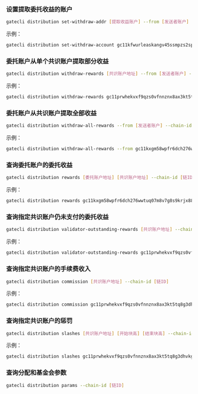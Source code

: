 
### 设置提取委托收益的账户	
```bash
gatecli distribution set-withdraw-addr [提取收益账户] --from [发送者账户] --chain-id [链ID]
```
示例：

```bash
gatecli distribution set-withdraw-account gc11kfwurleaskangv45ssmpzs2sprhxjsfdlqgqjs --from gc11kxgm58wpfr6dch276wwtuq07m8v7g8s9krjx88 --chain-id testnet
```

### 委托账户从单个共识账户提取部分收益
```bash
gatecli distribution withdraw-rewards [共识账户地址] --from [发送者账户] --chain-id [链ID]
```
示例：

```bash
gatecli distribution withdraw-rewards gc11prwhekvxf9qzs0vfnnznx8ax3kt5tq8g3dhvkg --from gc11kxgm58wpfr6dch276wwtuq07m8v7g8s9krjx88 --chain-id testnet
```

### 委托账户从共识账户提取全部收益
```bash
gatecli distribution withdraw-all-rewards --from [发送者账户] --chain-id [链ID]
```
示例：

```bash
gatecli distribution withdraw-all-rewards --from gc11kxgm58wpfr6dch276wwtuq07m8v7g8s9krjx88 --chain-id testnet
```

### 查询委托账户的委托收益
```bash
gatecli distribution rewards [委托账户地址] [共识账户地址] --chain-id [链ID]
```
示例：

```bash
gatecli distribution rewards gc11kxgm58wpfr6dch276wwtuq07m8v7g8s9krjx88 gc11prwhekvxf9qzs0vfnnznx8ax3kt5tq8g3dhvkg --chain-id testnet
```


### 查询指定共识账户仍未支付的委托收益
```bash
gatecli distribution validator-outstanding-rewards [共识账户地址] --chain-id [链ID]
```
示例：

```bash
gatecli distribution validator-outstanding-rewards gc11prwhekvxf9qzs0vfnnznx8ax3kt5tq8g3dhvkg --chain-id testnet
```

### 查询指定共识账户的手续费收入
```bash
gatecli distribution commission [共识账户地址] --chain-id [链ID]
```
示例：

```bash
gatecli distribution commission gc11prwhekvxf9qzs0vfnnznx8ax3kt5tq8g3dhvkg --chain-id testnet
```

### 查询指定共识账户的惩罚
```bash
gatecli distribution slashes [共识账户地址] [开始块高] [结束块高] --chain-id [链ID]
```
示例：

```bash
gatecli distribution slashes gc11prwhekvxf9qzs0vfnnznx8ax3kt5tq8g3dhvkg 100 1000 --chain-id testnet
```	

### 查询分配和基金会参数		
```bash
gatecli distribution params --chain-id [链ID]
```



